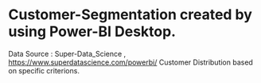 # Customer-Segmentation created by using Power-BI Desktop. 
Data Source : Super-Data_Science , https://www.superdatascience.com/powerbi/ 
Customer Distribution based on specific criterions.
